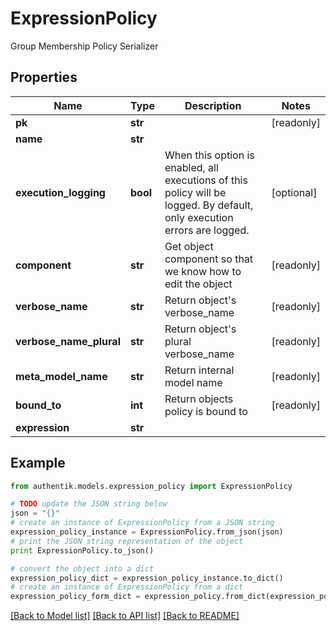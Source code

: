 # ExpressionPolicy

Group Membership Policy Serializer

## Properties
Name | Type | Description | Notes
------------ | ------------- | ------------- | -------------
**pk** | **str** |  | [readonly] 
**name** | **str** |  | 
**execution_logging** | **bool** | When this option is enabled, all executions of this policy will be logged. By default, only execution errors are logged. | [optional] 
**component** | **str** | Get object component so that we know how to edit the object | [readonly] 
**verbose_name** | **str** | Return object&#39;s verbose_name | [readonly] 
**verbose_name_plural** | **str** | Return object&#39;s plural verbose_name | [readonly] 
**meta_model_name** | **str** | Return internal model name | [readonly] 
**bound_to** | **int** | Return objects policy is bound to | [readonly] 
**expression** | **str** |  | 

## Example

```python
from authentik.models.expression_policy import ExpressionPolicy

# TODO update the JSON string below
json = "{}"
# create an instance of ExpressionPolicy from a JSON string
expression_policy_instance = ExpressionPolicy.from_json(json)
# print the JSON string representation of the object
print ExpressionPolicy.to_json()

# convert the object into a dict
expression_policy_dict = expression_policy_instance.to_dict()
# create an instance of ExpressionPolicy from a dict
expression_policy_form_dict = expression_policy.from_dict(expression_policy_dict)
```
[[Back to Model list]](../README.md#documentation-for-models) [[Back to API list]](../README.md#documentation-for-api-endpoints) [[Back to README]](../README.md)


